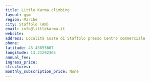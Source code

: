 ```yaml
---
title: Little Karma climbing
layout: gym
region: Marche
city: Staffolo (AN)
email: info@littlekarma.it
website: 
address: Località Coste di Staffolo presso Centro commerciale
phone: 
latitude: 43.43855667
longitude: 13.21292305
annual_fee: 
ingress_price: 
structures: 
monthly_subscription_price: None
---
```


